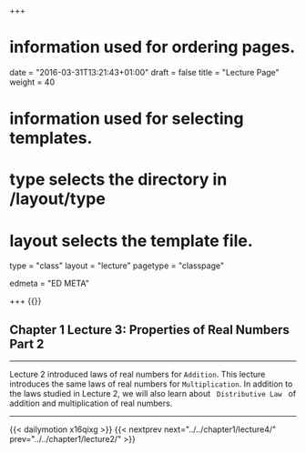 +++
# information used for ordering pages.
date = "2016-03-31T13:21:43+01:00"
draft = false
title = "Lecture Page"
weight = 40

# information used for selecting templates.
# type selects the directory in /layout/type
# layout selects the template file.

type   = "class"
layout = "lecture"
pagetype = "classpage"





edmeta = "ED META"

+++
{{<credits ori="Maktab.pk" lec="Adil Mahmood" des="Qazi Rashid">}}

## Chapter 1 Lecture 3: Properties of Real Numbers Part 2
<hr>
<p class="lead">  Lecture 2 introduced
laws of real numbers for <code>Addition</code>. This lecture introduces the same laws
of real numbers for <code>Multiplication</code>.
In addition to the laws studied in Lecture 2, we will also learn about <code> Distributive Law </code>
of addition and multiplication of real numbers.
</p>
<hr>

{{< dailymotion x16qixg >}}
{{< nextprev next="../../chapter1/lecture4/"     prev="../../chapter1/lecture2/"  >}}
